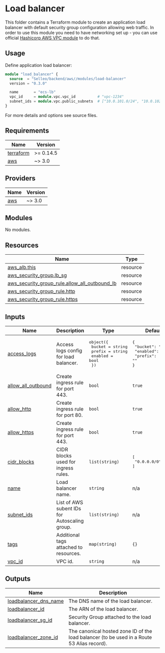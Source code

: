 # Load balancer

This folder contains a Terraform module to create an application load balancer with default security group configuration allowing web traffic.
In order to use this module you need to have networking set up - you can use official [Hashicorp AWS VPC module](https://registry.terraform.io/modules/terraform-aws-modules/vpc/aws/latest) to do that.

## Usage

Define application load balancer:

```tf
module "load_balancer" {
  source  = "Selleo/backend/aws//modules/load-balancer"
  version = "0.3.0"

  name       = "ecs-lb"
  vpc_id     = module.vpc.vpc_id          # "vpc-1234"
  subnet_ids = module.vpc.public_subnets  # ["10.0.101.0/24", "10.0.102.0/24"] 
}
```

For more details and options see source files.

## Requirements

| Name | Version |
|------|---------|
| <a name="requirement_terraform"></a> [terraform](#requirement\_terraform) | >= 0.14.5 |
| <a name="requirement_aws"></a> [aws](#requirement\_aws) | ~> 3.0 |

## Providers

| Name | Version |
|------|---------|
| <a name="provider_aws"></a> [aws](#provider\_aws) | ~> 3.0 |

## Modules

No modules.

## Resources

| Name | Type |
|------|------|
| [aws_alb.this](https://registry.terraform.io/providers/hashicorp/aws/latest/docs/resources/alb) | resource |
| [aws_security_group.lb_sg](https://registry.terraform.io/providers/hashicorp/aws/latest/docs/resources/security_group) | resource |
| [aws_security_group_rule.allow_all_outbound_lb](https://registry.terraform.io/providers/hashicorp/aws/latest/docs/resources/security_group_rule) | resource |
| [aws_security_group_rule.http](https://registry.terraform.io/providers/hashicorp/aws/latest/docs/resources/security_group_rule) | resource |
| [aws_security_group_rule.https](https://registry.terraform.io/providers/hashicorp/aws/latest/docs/resources/security_group_rule) | resource |

## Inputs

| Name | Description | Type | Default | Required |
|------|-------------|------|---------|:--------:|
| <a name="input_access_logs"></a> [access\_logs](#input\_access\_logs) | Access logs config for load balancer. | <pre>object({<br>    bucket  = string<br>    prefix  = string<br>    enabled = bool<br>  })</pre> | <pre>{<br>  "bucket": "",<br>  "enabled": false,<br>  "prefix": ""<br>}</pre> | no |
| <a name="input_allow_all_outbound"></a> [allow\_all\_outbound](#input\_allow\_all\_outbound) | Create ingress rule for port 443. | `bool` | `true` | no |
| <a name="input_allow_http"></a> [allow\_http](#input\_allow\_http) | Create ingress rule for port 80. | `bool` | `true` | no |
| <a name="input_allow_https"></a> [allow\_https](#input\_allow\_https) | Create ingress rule for port 443. | `bool` | `true` | no |
| <a name="input_cidr_blocks"></a> [cidr\_blocks](#input\_cidr\_blocks) | CIDR blocks used for ingress rules. | `list(string)` | <pre>[<br>  "0.0.0.0/0"<br>]</pre> | no |
| <a name="input_name"></a> [name](#input\_name) | Load balancer name. | `string` | n/a | yes |
| <a name="input_subnet_ids"></a> [subnet\_ids](#input\_subnet\_ids) | List of AWS subent IDs for Autoscaling group. | `list(string)` | n/a | yes |
| <a name="input_tags"></a> [tags](#input\_tags) | Additional tags attached to resources. | `map(string)` | `{}` | no |
| <a name="input_vpc_id"></a> [vpc\_id](#input\_vpc\_id) | VPC id. | `string` | n/a | yes |

## Outputs

| Name | Description |
|------|-------------|
| <a name="output_loadbalancer_dns_name"></a> [loadbalancer\_dns\_name](#output\_loadbalancer\_dns\_name) | The DNS name of the load balancer. |
| <a name="output_loadbalancer_id"></a> [loadbalancer\_id](#output\_loadbalancer\_id) | The ARN of the load balancer. |
| <a name="output_loadbalancer_sg_id"></a> [loadbalancer\_sg\_id](#output\_loadbalancer\_sg\_id) | Security Group attached to the load balancer. |
| <a name="output_loadbalancer_zone_id"></a> [loadbalancer\_zone\_id](#output\_loadbalancer\_zone\_id) | The canonical hosted zone ID of the load balancer (to be used in a Route 53 Alias record). |
